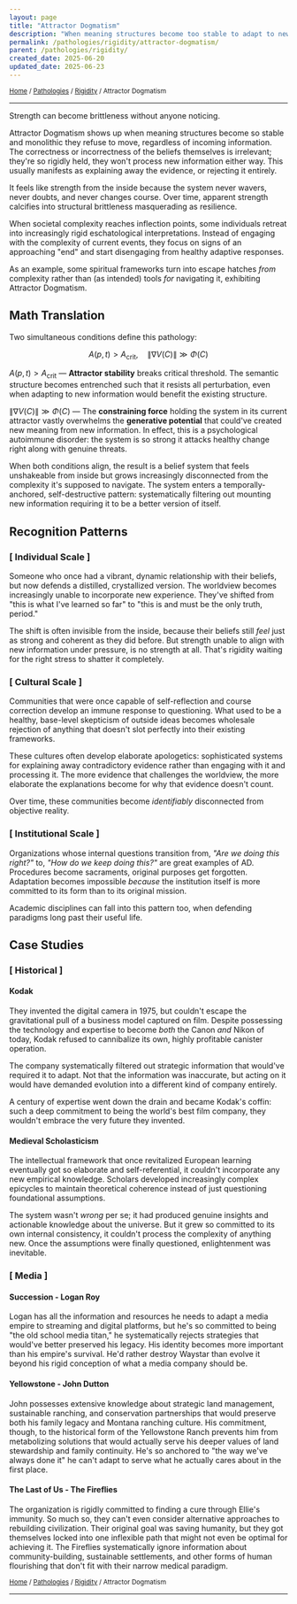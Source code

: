 ```yaml
---
layout: page
title: "Attractor Dogmatism"
description: "When meaning structures become too stable to adapt to new information"
permalink: /pathologies/rigidity/attractor-dogmatism/
parent: /pathologies/rigidity/
created_date: 2025-06-20
updated_date: 2025-06-23
---
```


<small>[Home](/) / [Pathologies](/pathologies/) / [Rigidity](/pathologies/rigidity/) / Attractor Dogmatism</small>

---

Strength can become brittleness without anyone noticing.

Attractor Dogmatism shows up when meaning structures become so stable and monolithic they refuse to move, regardless of incoming information. The correctness or incorrectness of the beliefs themselves is irrelevant; they're so rigidly held, they won't process new information either way. This usually manifests as explaining away the evidence, or rejecting it entirely.

It feels like strength from the inside because the system never wavers, never doubts, and never changes course. Over time, apparent strength calcifies into structural brittleness masquerading as resilience.

When societal complexity reaches inflection points, some individuals retreat into increasingly rigid eschatological interpretations. Instead of engaging with the complexity of current events, they focus on signs of an approaching "end" and start disengaging from healthy adaptive responses.

As an example, some spiritual frameworks turn into escape hatches *from* complexity rather than (as intended) tools *for* navigating it, exhibiting Attractor Dogmatism.

## Math Translation

Two simultaneous conditions define this pathology:

$$
A(p,t) > A_{\text{crit}}, \quad \|\nabla V(C)\| \gg \Phi(C)
$$

$A(p,t) > A_{\text{crit}}$ — **Attractor stability** breaks critical threshold. The semantic structure becomes entrenched such that it resists all perturbation, even when adapting to new information would benefit the existing structure.

$\|\nabla V(C)\| \gg \Phi(C)$ — The **constraining force** holding the system in its current attractor vastly overwhelms the **generative potential** that could've created new meaning from new information. In effect, this is a psychological autoimmune disorder: the system is so strong it attacks healthy change right along with genuine threats.

When both conditions align, the result is a belief system that feels unshakeable from inside but grows increasingly disconnected from the complexity it's supposed to navigate. The system enters a temporally-anchored, self-destructive pattern: systematically filtering out mounting new information requiring it to be a better version of itself.

## Recognition Patterns

### [ Individual Scale ]

Someone who once had a vibrant, dynamic relationship with their beliefs, but now defends a distilled, crystallized version. The worldview becomes increasingly unable to incorporate new experience. They've shifted from "this is what I've learned so far" to "this is and must be the only truth, period."

The shift is often invisible from the inside, because their beliefs still *feel* just as strong and coherent as they did before. But strength unable to align with new information under pressure, is no strength at all. That's rigidity waiting for the right stress to shatter it completely.

### [ Cultural Scale ]

Communities that were once capable of self-reflection and course correction develop an immune response to questioning. What used to be a healthy, base-level skepticism of outside ideas becomes wholesale rejection of anything that doesn't slot perfectly into their existing frameworks.

These cultures often develop elaborate apologetics: sophisticated systems for explaining away contradictory evidence rather than engaging with it and processing it. The more evidence that challenges the worldview, the more elaborate the explanations become for why that evidence doesn't count. 

Over time, these communities become *identifiably* disconnected from objective reality.

### [ Institutional Scale ]

Organizations whose internal questions transition from, *"Are we doing this right?"* to, *"How do we keep doing this?"* are great examples of AD. Procedures become sacraments, original purposes get forgotten. Adaptation becomes impossible *because* the institution itself is more committed to its form than to its original mission.

Academic disciplines can fall into this pattern too, when defending paradigms long past their useful life.

## Case Studies

### [ Historical ]

#### Kodak

They invented the digital camera in 1975, but couldn't escape the gravitational pull of a business model captured on film. Despite possessing the technology and expertise to become *both* the Canon *and* Nikon of today, Kodak refused to cannibalize its own, highly profitable canister operation. 

The company systematically filtered out strategic information that would've required it to adapt. Not that the information was inaccurate, but acting on it would have demanded evolution into a different kind of company entirely.

A century of expertise went down the drain and became Kodak's coffin: such a deep commitment to being the world's best film company, they wouldn't embrace the very future they invented.


#### Medieval Scholasticism

The intellectual framework that once revitalized European learning eventually got so elaborate and self-referential, it couldn't incorporate any new empirical knowledge. Scholars developed increasingly complex epicycles to maintain theoretical coherence instead of just questioning foundational assumptions. 

The system wasn't *wrong* per se; it had produced genuine insights and actionable knowledge about the universe. But it grew so committed to its own internal consistency, it couldn't process the complexity of anything new. Once the assumptions were finally questioned, enlightenment was inevitable.

### [ Media ]

#### Succession - Logan Roy

Logan has all the information and resources he needs to adapt a media empire to streaming and digital platforms, but he's so committed to being "the old school media titan," he systematically rejects strategies that would've better preserved his legacy. His identity becomes more important than his empire's survival. He'd rather destroy Waystar than evolve it beyond his rigid conception of what a media company should be.

#### Yellowstone - John Dutton

John possesses extensive knowledge about strategic land management, sustainable ranching, and conservation partnerships that would preserve both his family legacy and Montana ranching culture. His commitment, though, to the historical form of the Yellowstone Ranch prevents him from metabolizing solutions that would actually serve his deeper values of land stewardship and family continuity. He's so anchored to "the way we've always done it" he can't adapt to serve what he actually cares about in the first place.

#### The Last of Us - The Fireflies

The organization is rigidly committed to finding a cure through Ellie's immunity. So much so, they can't even consider alternative approaches to rebuilding civilization. Their original goal was saving humanity, but they got themselves locked into one inflexible path that might not even be optimal for achieving it. The Fireflies systematically ignore information about community-building, sustainable settlements, and other forms of human flourishing that don't fit with their narrow medical paradigm.

<small>[Home](/) / [Pathologies](/pathologies/) / [Rigidity](/pathologies/rigidity/) / Attractor Dogmatism</small>

---